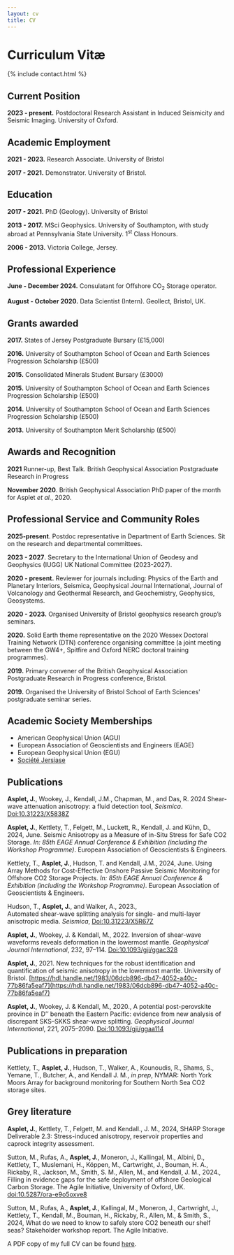 ```yaml
---
layout: cv
title: CV
---
```


# Curriculum Vitæ

{% include contact.html %}

## Current Position

**2023 - present.** Postdoctoral Research Assistant in Induced Seismicity and Seismic Imaging. University of Oxford. 

## Academic Employment

**2021 - 2023.** Research Associate. University of Bristol

**2017 - 2021.** Demonstrator. University of Bristol. 

## Education

**2017 - 2021.** PhD (Geology). University of Bristol

**2013 - 2017.** MSci Geophysics. University of Southampton, with study abroad at Pennsylvania State University. 1<sup>st</sup> Class Honours.

**2006 - 2013.** Victoria College, Jersey.
 
## Professional Experience

**June - December 2024.** Consulatant for Offshore CO<sub>2</sub> Storage operator.

**August - October 2020.** Data Scientist (Intern). Geollect, Bristol, UK. 

## Grants awarded

**2017.** States of Jersey Postgraduate Bursary (£15,000)

**2016.** University of Southampton School of Ocean and Earth Sciences Progression Scholarship (£500)

**2015.** Consolidated Minerals Student Bursary (£3000)

**2015.** University of Southampton School of Ocean and Earth Sciences Progression Scholarship (£500)

**2014.** University of Southampton School of Ocean and Earth Sciences Progression Scholarship (£500)

**2013.** University of Southampton Merit Scholarship (£500)

## Awards and Recognition

**2021** Runner-up, Best Talk. British Geophysical Association Postgraduate Research in Progress

**November 2020**. British Geophysical Association PhD paper of the month for Asplet _et al._, 2020.

## Professional Service and Community Roles

**2025-present**. Postdoc representative in Department of Earth Sciences. Sit on the research and departmental committees.  

**2023 - 2027**. Secretary to the International Union of Geodesy and Geophysics (IUGG) UK National Committee (2023-2027).

**2020 - present.** Reviewer for journals including: Physics of the Earth and Planetary Interiors, Seismica, Geophysical Journal International, Journal of Volcanology and Geothermal Research, and Geochemistry, Geophysics, Geosystems. 

**2020 - 2023.** Organised University of Bristol geophysics research group’s seminars.

**2020.** Solid Earth theme representative on the 2020 Wessex Doctoral Training Network (DTN) conference organising committee (a joint meeting between the GW4+, Spitfire and Oxford NERC doctoral training programmes).

**2019.** Primary convener of the British Geophysical Association Postgraduate Research in Progress conference, Bristol.

**2019.** Organised the University of Bristol School of Earth Sciences' postgraduate seminar series.

## Academic Society Memberships

 - American Geophysical Union (AGU)
 - European Association of Geoscientists and Engineers (EAGE)
 - European Geophysical Union (EGU)
 - [Société Jersiase](https://www.societe.je/)

## Publications 

**Asplet, J.**, Wookey, J., Kendall, J.M., Chapman, M., and Das, R. 2024 
Shear-wave attenuation anisotropy: a fluid detection tool, _Seismica_. [Doi:10.31223/X5838Z](Doi:10.31223/X5838Z)

**Asplet, J.**, Kettlety, T., Felgett, M., Luckett, R., Kendall, J. and Kühn, D., 2024, June. Seismic Anisotropy as a Measure of in-Situ Stress for Safe CO2 Storage. _In: 85th EAGE Annual Conference & Exhibition (including the Workshop Programme)_. European Association of Geoscientists & Engineers.

Kettlety, T., **Asplet, J.**, Hudson, T. and Kendall, J.M., 2024, June. Using Array Methods for Cost-Effective Onshore Passive Seismic Monitoring for Offshore CO2 Storage Projects. _In: 85th EAGE Annual Conference & Exhibition (including the Workshop Programme)_. European Association of Geoscientists & Engineers.

Hudson, T., **Asplet, J.**, and Walker, A., 2023.,  
Automated shear-wave splitting analysis for single- and multi-layer anisotropic media. _Seismica_, [Doi:10.31223/X5R67Z](Doi:10.31223/X5R67Z)

**Asplet, J.**, Wookey, J. & Kendall, M., 2022.
Inversion of shear-wave waveforms reveals deformation in the lowermost mantle. 
_Geophysical Journal International_, 232, 97–114. [Doi:10.1093/gji/ggac328](Doi:10.1093/gji/ggac328)

**Asplet, J.**, 2021.
New techniques for the robust identification and quantification of seismic anisotropy in the lowermost mantle. University of Bristol. [https://hdl.handle.net/1983/06dcb896-db47-4052-a40c-77b86fa5eaf7](https://hdl.handle.net/1983/06dcb896-db47-4052-a40c-77b86fa5eaf7)

**Asplet, J.**, Wookey, J. & Kendall, M., 2020., 
A potential post-perovskite province in D’’ beneath the Eastern Pacific: evidence from new analysis of discrepant SKS–SKKS shear-wave splitting.
_Geophysical Journal International_, 221, 2075–2090. [Doi:10.1093/gji/ggaa114](Doi:10.1093/gji/ggaa114)

## Publications in preparation

Kettlety, T., **Asplet, J.**, Hudson, T., Walker, A., Kounoudis, R., Shams, S., Yemane, T., Butcher, A., and Kendall J. M., _in prep_, NYMAR: North York Moors Array for background monitoring for Southern North Sea CO2 storage sites.

## Grey literature

**Asplet, J.**, Kettlety, T., Felgett, M. and Kendall., J. M., 2024, SHARP Storage Deliverable 2.3: Stress-induced anisotropy, reservoir properties and caprock integrity assessment. 

Sutton, M., Rufas, A., **Asplet, J.**, Moneron, J., Kallingal, M., Albini, D., Kettlety, T., Muslemani, H., Köppen, M., Cartwright, J., Bouman, H. A., Rickaby, R., Jackson, M., Smith, S. M., Allen, M., and Kendall, J. M., 2024., Filling in evidence gaps for the safe deployment of offshore Geological Carbon Storage. The Agile Initiative, University of Oxford, UK. [doi:10.5287/ora-e9o5oxve8]([doi:10.5287/ora-e9o5oxve8])

Sutton, M., Rufas, A., **Asplet, J.**, Kallingal, M., Moneron, J., Cartwright, J., Kettlety, T., Kendall, M., Bouman, H., Rickaby, R., Allen, M., & Smith, S., 2024, What do we need to know to safely store CO2 beneath our shelf seas? Stakeholder workshop report. The Agile Initiative.



A PDF copy of my full CV can be found [here](/Joseph_Asplet_CV.pdf).


